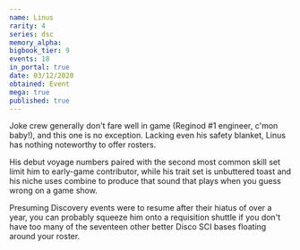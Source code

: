 ```yaml
---
name: Linus
rarity: 4
series: dsc
memory_alpha:
bigbook_tier: 9
events: 18
in_portal: true
date: 03/12/2020
obtained: Event
mega: true
published: true
---
```


Joke crew generally don't fare well in game (Reginod #1 engineer, c'mon baby!), and this one is no exception. Lacking even his safety blanket, Linus has nothing noteworthy to offer rosters.

His debut voyage numbers paired with the second most common skill set limit him to early-game contributor, while his trait set is unbuttered toast and his niche uses combine to produce that sound that plays when you guess wrong on a game show.

Presuming Discovery events were to resume after their hiatus of over a year, you can probably squeeze him onto a requisition shuttle if you don't have too many of the seventeen other better Disco SCI bases floating around your roster.

